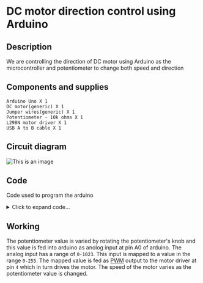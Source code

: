# DC motor direction control using Arduino

## Description
We are controlling the direction of DC motor using Arduino as the microcontroller and potentiometer to change both speed and direction

## Components and supplies
```
Arduino Uno X 1
DC motor(generic) X 1
Jumper wires(generic) X 1
Potentiometer - 10k ohms X 1
L298N motor driver X 1
USB A to B cable X 1
```

## Circuit diagram
![This is an image](images/7-n-1024x651.avif)

## Code
Code used to program the arduino
<details>
<summary>Click to expand code...</summary>
<p>

```c++
void setup() {
  Serial.begin(9600);
  pinMode(3,OUTPUT); // Motor pin 1
  pinMode(5,OUTPUT); // Motor pin 1
  pinMode(A0,INPUT);  // 10k Potentiometer
}

void loop() {
  int s=analogRead(A0); // 10k Potentiometer
  int z = 0;
  if (s < 512) {
    int z=map(512-s,0,512,0,255);
    analogWrite(5,0);
    if (z>50){
    analogWrite(3,z);
    }
    Serial.println(z);
  }
  else {
    int z=map(s-512,0,512,0,255);
    analogWrite(3,0);
    if (z>50){
    analogWrite(5,z);
    }
    Serial.println(z);
  }
}
```

</p>
</details>

## Working 
The potentiometer value is varied by rotating the potentiometer's knob and this value is fed into arduino as anolog input at pin A0 of arduino. The analog input has a range of `0-1023`. This input is mapped to a value in the range `0-255`. The mapped value is fed as [PWM](https://create.arduino.cc/projecthub/muhammad-aqib/arduino-pwm-tutorial-ae9d71) output to the motor driver at pin `4` which in turn drives the motor. The speed of the motor varies as the potentiometer value is changed.
